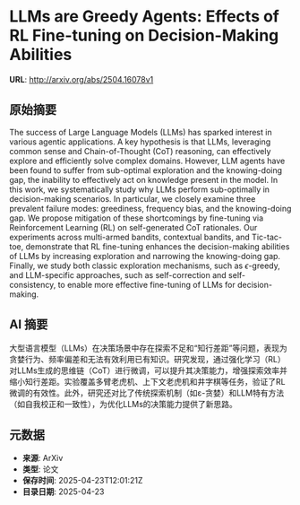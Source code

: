 # LLMs are Greedy Agents: Effects of RL Fine-tuning on Decision-Making Abilities

**URL**: http://arxiv.org/abs/2504.16078v1

## 原始摘要

The success of Large Language Models (LLMs) has sparked interest in various
agentic applications. A key hypothesis is that LLMs, leveraging common sense
and Chain-of-Thought (CoT) reasoning, can effectively explore and efficiently
solve complex domains. However, LLM agents have been found to suffer from
sub-optimal exploration and the knowing-doing gap, the inability to effectively
act on knowledge present in the model. In this work, we systematically study
why LLMs perform sub-optimally in decision-making scenarios. In particular, we
closely examine three prevalent failure modes: greediness, frequency bias, and
the knowing-doing gap. We propose mitigation of these shortcomings by
fine-tuning via Reinforcement Learning (RL) on self-generated CoT rationales.
Our experiments across multi-armed bandits, contextual bandits, and
Tic-tac-toe, demonstrate that RL fine-tuning enhances the decision-making
abilities of LLMs by increasing exploration and narrowing the knowing-doing
gap. Finally, we study both classic exploration mechanisms, such as
$\epsilon$-greedy, and LLM-specific approaches, such as self-correction and
self-consistency, to enable more effective fine-tuning of LLMs for
decision-making.


## AI 摘要

大型语言模型（LLMs）在决策场景中存在探索不足和“知行差距”等问题，表现为贪婪行为、频率偏差和无法有效利用已有知识。研究发现，通过强化学习（RL）对LLMs生成的思维链（CoT）进行微调，可以提升其决策能力，增强探索效率并缩小知行差距。实验覆盖多臂老虎机、上下文老虎机和井字棋等任务，验证了RL微调的有效性。此外，研究还对比了传统探索机制（如ε-贪婪）和LLM特有方法（如自我校正和一致性），为优化LLMs的决策能力提供了新思路。

## 元数据

- **来源**: ArXiv
- **类型**: 论文
- **保存时间**: 2025-04-23T12:01:21Z
- **目录日期**: 2025-04-23
